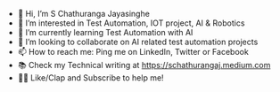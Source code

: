 - 👋 Hi, I’m S Chathuranga Jayasinghe
- 👀 I’m interested in Test Automation, IOT project, AI & Robotics
- 🌱 I’m currently learning Test Automation with AI
- 💞️ I’m looking to collaborate on AI related test automation projects
- 📫 How to reach me: Ping me on LinkedIn, Twitter or Facebook 
- 📚 Check my Technical writing at https://schathurangaj.medium.com
- 👏🏼 Like/Clap and Subscribe to help me!
